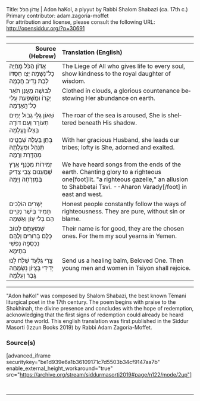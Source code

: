 <html>
<head></head>
<body>
Title: אֲדוֹן הַכֹּל | Adon haKol, a piyyut by Rabbi Shalom Shabazi (ca. 17th c.)<br />
Primary contributor: adam.zagoria-moffet<br />
For attribution and license, please consult the following URL: <a href="http://opensiddur.org/?p=30691">http://opensiddur.org/?p=30691</a>
<p />
<hr />

<table style="margin-left: auto;margin-right: auto;" class="draggable">
<thead><tr><th id="x" style="text-align: right;">Source (Hebrew)</th><th style="text-align: left;">Translation (English)</th></tr></thead>
<tbody>
<tr><td style="vertical-align:top;">
<div class="liturgy" lang="he">
אֲדוֹן הַכֹּל מְחַיֶּה כָל־נְשָׁמָה
יְצַו חַסְדּוֹ לְבַת נָדִיב חֲכָמָה
</span></div></td>
 
<td style="vertical-align:top;">
<div class="english" lang="en">
The Liege of All who gives life to every soul, 
show kindness to the royal daughter of wisdom. 
</div></td></tr>


<tr><td style="vertical-align:top;">
<div class="liturgy" lang="he">
לְבוּשָׁה מֵעֲנַן תֹּאַר יְקָרוֹ  
וּמַשְׁפַּעַת עֲלֵי כָל־הָֽאֲדָמָה
</span></div></td>
 
<td style="vertical-align:top;">
<div class="english" lang="en">
Clothed in clouds, a glorious countenance 
bestowing Her abundance on earth.
</div></td></tr>


<tr><td style="vertical-align:top;">
<div class="liturgy" lang="he">
שְׁאוֹן גַּלֵּי גְבוּל יַמִּים תְּעוֹרֵר  
וְעִם דּוֹדָהּ בְּצִלּוֹ נֶֽעֱלָמָה
</span></div></td>
 
<td style="vertical-align:top;">
<div class="english" lang="en">
The roar of the sea is aroused,
She is sheltered beneath His shadow.
</div></td></tr>


<tr><td style="vertical-align:top;">
<div class="liturgy" lang="he">
בְּחֵן בַּעְלָהּ שְׁבָטֵֽינוּ תְּנַהֵל  
וּמַעְלָתָהּ מְהֻדֶּֽרֶת וְרָמָה
</span></div></td>
 
<td style="vertical-align:top;">
<div class="english" lang="en">
With her gracious Husband, she leads our tribes; 
lofty is She, adorned and exalted.    
</div></td></tr>


<tr><td style="vertical-align:top;">
<div class="liturgy" lang="he">
זְמִירוֹת מִכְּנַף אֶֽרֶץ שְׁמַעְנוּם 
צְבִי צַדִּיק בְּמִזְרְחָה וְיָמָּה
</span></div></td>
 
<td style="vertical-align:top;">
<div class="english" lang="en">
We have heard songs from the ends of the earth. 
Chanting glory to a righteous one[foot]lit. "a righteous gazelle," an allusion to Shabbetai Tsvi. --Aharon Varady[/foot] in east and west.
</div></td></tr>


<tr><td style="vertical-align:top;">
<div class="liturgy" lang="he">
יְשָׁרִים הוֹלְכִים תָּמִיד בְּיֹשֶׁר  
נְקִיִּים הֵם בְּלִי עָוֹן וְאַשְׁמָה
</span></div></td>
 
<td style="vertical-align:top;">
<div class="english" lang="en">
Honest people constantly follow the ways of righteousness. 
They are pure, without sin or blame.
</div></td></tr>


<tr><td style="vertical-align:top;">
<div class="liturgy" lang="he">
שְׁמוּעָתָם לְטוֹב כֻּלָּם בְּרוּרִים 
וְלָהֶם נִכְסְפָה נַפְשִׁי בְּתֵימָא
</span></div></td>
 
<td style="vertical-align:top;">
<div class="english" lang="en">
Their name is for good, they are the chosen ones. 
For them my soul yearns in Yemen.
</div></td></tr>


<tr><td style="vertical-align:top;">
<div class="liturgy" lang="he">
צֳרִי גִלְעָד שְׁלַח לָנוּ יְדִידִי  
בְּצִיּוֹן נִשְׂמְחָה גֶֽבֶר וְעַלְמָה
</span></div></td>
 
<td style="vertical-align:top;">
<div class="english" lang="en">
Send us a healing balm, Beloved One. 
Then young men and women in Tsiyon shall rejoice.
</div></td></tr>
</tbody></table>

<hr />

"Adon haKol" was composed by Shalom Shabazi, the best known Témani liturgical poet in the 17th century. The poem begins with praise to the Shəkhinah, the divine presence and concludes with the hope of redemption, acknowledging that the first signs of redemption could already be heard around the world. This english translation was first published in the Siddur Masorti (Izzun Books 2019) by Rabbi Adam Zagoria-Moffet.

<h3>Source(s)</h3>

[advanced_iframe securitykey="be1d939e6a1b36109171c7d5503b34cf9147aa7b" enable_external_height_workaround="true" src="https://archive.org/stream/siddurmasorti2019#page/n122/mode/2up"]

&nbsp;

<hr />

&nbsp;
</body>
</html>